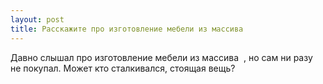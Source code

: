 ```yaml
---
layout: post 
title: Расскажите про изготовление мебели из массива ‌‌ 
--- 
```

Давно слышал про изготовление мебели из массива ‌‌ , но сам ни разу не покупал. Может кто сталкивался, стоящая вещь?